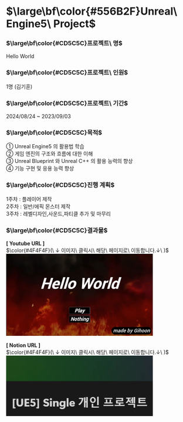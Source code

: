 # $\large\bf\color{#556B2F}Unreal\ Engine5\ Project$

### $\large\bf\color{#CD5C5C}프로젝트\ 명$
Hello World

### $\large\bf\color{#CD5C5C}프로젝트\ 인원$
1명 (김기훈)

### $\large\bf\color{#CD5C5C}프로젝트\ 기간$
2024/08/24 ~ 2023/09/03

### $\large\bf\color{#CD5C5C}목적$
① Unreal Engine5 의 활용법 학습</br>
② 게임 엔진의 구조와 흐름에 대한 이해</br>
③ Unreal Blueprint 와 Unreal C++ 의 활용 능력의 향상</br>
④ 기능 구현 및 응용 능력 향상</br>

### $\large\bf\color{#CD5C5C}진행 계획$
1주차 : 플레이어 제작
</br>
2주차 : 일반/에픽 몬스터 제작
</br>
3주차 : 레벨디자인,사운드,파티클 추가 및 마무리

### $\large\bf\color{#CD5C5C}결과물$
<b>[ Youtube URL ]</b></br>
$\color{#4F4F4F}(\ ↓ 이미지\ 클릭시\ 해당\ 페이지로\ 이동합니다.↓\ )$</br>
<a href="https://youtu.be/3WtWpuiZKHQ?si=RhyvdUjwbz10e-NU">
    <img src="./ReadMe/HelloWorld.png" alt="HelloWorld 영상" width="400"/>
</a>
</br>

<b>[ Notion URL ]</b></br>
$\color{#4F4F4F}(\ ↓ 이미지\ 클릭시\ 해당\ 페이지로\ 이동합니다.↓\ )$</br>
<a href="https://reminiscent-moth-47a.notion.site/UE5-Single-e540b8c03b17478eab34ec2248c2ab6a?pvs=4">
    <img src="./ReadMe/Notion.png" alt="HelloWorld 개발일지" width="400"/>
</a>
</br>

<!--
### $\large\bf\color{#CD5C5C}타임라인$
<b>24/08/24 :</b></br>
[프로젝트 시작]</br>
-&nbsp;프로젝트 생성</br>
-&nbsp;플레이어 캐릭터 생성</br>
-&nbsp;플레이어 입력값 받아오기(Enhanced Input)</br>

<b>24/08/25 :</b></br>
-&nbsp;플레이어 이동구현</br>
-&nbsp;플레이어 애니메이션(Idle,Walk/Run)추가</br>
-&nbsp;캐릭터 스탯 컴포넌트 제작</br>

<b>24/08/26 :</b></br>
-&nbsp;아이템 구현</br>

<b>24/08/27 :</b></br>
-&nbsp;플레이어와 아이템 상호작용</br>

<b>24/08/28 ~ 08/30:</b></br>
-&nbsp;인벤토리 구현</br>
-&nbsp;장비장착 구현</br>

<b>24/08/30 :</b></br>
-&nbsp;플레이어 일반 공격 애니메이션</br>
-&nbsp;플레이어 일반 공격 타격판정</br>
-&nbsp;Child Actor Component 추가</br>

<b>24/08/31 :</b></br>
-&nbsp;몬스터 애셋(애니메이션,매쉬) 수급</br>
-&nbsp;Team 설정</br>
-&nbsp;Normal Monster AI 로직작성(Behavior Tree)</br>
-&nbsp;Monster UI (HUD)</br>

<b>24/09/01 :</b></br>
-&nbsp;플레이어 일반 공격 타격판정 보완</br>
-&nbsp;플레이어 Run/Roll 로직구현</br>
-&nbsp;Main, Stage Level 제작</br>

<b>24/09/02 :</b></br>
-&nbsp;Trigger 제작</br>
-&nbsp;몬스터 감각기간 추가(Sight Perception)</br>
-&nbsp;Epic Monster 제작</br>

<b>24/09/03 :</b></br>
-&nbsp;플레이어 콤보공격 구현</br>
[프로젝트 마무리 및 발표]</br>
-->
